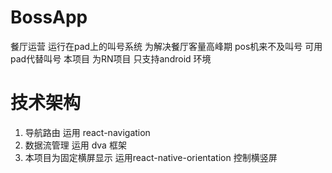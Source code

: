 # BossApp
餐厅运营  运行在pad上的叫号系统 为解决餐厅客量高峰期 pos机来不及叫号 可用pad代替叫号
本项目 为RN项目 只支持android 环境 

# 技术架构
1. 导航路由 运用 react-navigation
2. 数据流管理 运用 dva 框架
3. 本项目为固定横屏显示 运用react-native-orientation 控制横竖屏
